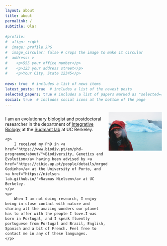 ```yaml
---
layout: about
title: about
permalink: /
subtitle: Ola!

#profile:
#  align: right
#  image: profile.JPG
#  image_circular: false # crops the image to make it circular
#  address: >
#    <p>555 your office number</p>
#    <p>123 your address street</p>
#    <p>Your City, State 12345</p>

news: true  # includes a list of news items
latest_posts: true  # includes a list of the newest posts
selected_papers: true # includes a list of papers marked as "selected={true}"
social: true  # includes social icons at the bottom of the page
---
```


<div style="width: 65%; float: left;">
    <p>
        I am an evolutionary biologist and postdoctoral researcher in the department of <a href="https://ib.berkeley.edu/">Integrative Biology</a> at the <a href="http://www.sudmantlab.org/index.html">Sudmant lab</a> at UC Berkeley.
    </p>

    <p>
        I received my PhD in <a href="https://www.biodiv.pt/en/phd-programme/about/">Biodiversity, Genetics and Evolution</a> having been advised by <a href="https://cibio.up.pt/people/details/mrgodinho">Raquel Godinho</a> at the University of Porto, and <a href="https://nielsen-lab.github.io/">Rasmus Nielsen</a> at UC Berkeley.
    </p>
    <p>
        When I am not doing research, I enjoy being in close contact with nature and sharing all the amazing wonders our planet has to offer with the people I love.I was born in Portugal, and I speak fluently portuguese from Portugal and Brazil, English, Spanish and a bit of French. Feel free to contact me in any of these languages.
    </p>
</div>

<div style="width: 34%; float: right;">
    <img src="../assets/img/profile.JPG" width="360" style="display: block; margin: auto; margin-bottom: 20px;">
</div>

<div style="clear: both;"></div>

